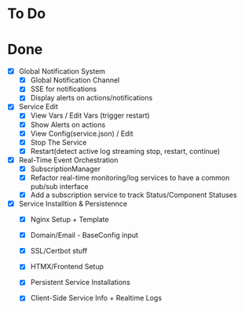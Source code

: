 # To Do

# Done


- [x] Global Notification System
    - [x] Global Notification Channel
    - [x] SSE for notifications
    - [x] Display alerts on actions/notifications

- [x] Service Edit
    - [x] View Vars / Edit Vars (trigger restart)
    - [x] Show Alerts on actions
    - [x] View Config(service.json) / Edit
    - [x] Stop The Service
    - [x] Restart(detect active log streaming stop, restart, continue)

- [x] Real-Time Event Orchestration
    - [x] SubscriptionManager
    - [x] Refactor real-time monitoring/log services to have a common pub/sub interface
    - [x] Add a subscription service to track Status/Component Statuses

- [x] Service Installtion & Persistennce
    - [x] Nginx Setup + Template
    - [x] Domain/Email - BaseConfig input
    - [x] SSL/Certbot stuff
    - [x] HTMX/Frontend Setup
    - [x] Persistent Service Installations
    - [x] Client-Side Service Info + Realtime Logs

